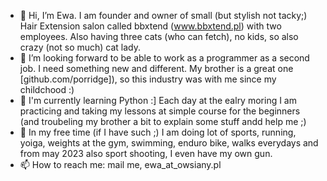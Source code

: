 - 👋 Hi, I’m Ewa. I am founder and owner of small (but stylish not tacky;) Hair Extension salon called bbxtend (www.bbxtend.pl) with two employees. Also having three cats (who can fetch), no kids, so also crazy (not so much) cat lady.
- 👀 I’m looking forward to be able to work as a programmer as a second job. I need something new and different. My brother is a great one [github.com/porridge]), so this industry was with me since my childchood :)
- 🌱 I'm currently learning Python :] Each day at the ealry moring I am practicing and taking my lessons at simple course for the beginners (and troubeling my brother a bit to explain some stuff andd help me ;)
- 💞️ In my free time (if I have such ;) I am doing lot of sports, running, yoiga, weights at the gym, swimming, enduro bike, walks everydays and from may 2023 also sport shooting, I even have my own gun.
- 📫 How to reach me: mail me, ewa_at_owsiany.pl

<!---
c4linka/c4linka is a ✨ special ✨ repository because its `README.md` (this file) appears on your GitHub profile.
You can click the Preview link to take a look at your changes.
--->
